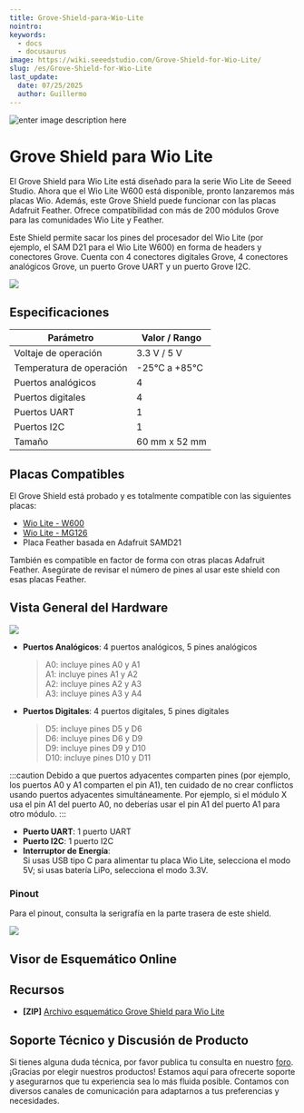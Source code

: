 ```yaml
---
title: Grove-Shield-para-Wio-Lite
nointro:
keywords:
  - docs
  - docusaurus
image: https://wiki.seeedstudio.com/Grove-Shield-for-Wio-Lite/
slug: /es/Grove-Shield-for-Wio-Lite
last_update:
  date: 07/25/2025
  author: Guillermo
---
```


![enter image description here](https://files.seeedstudio.com/wiki/Grove-Shield-for-Wio-Lite/img/Grove-Shield-for-Wio-Lite-V1.0-wiki.jpg)

# Grove Shield para Wio Lite

El Grove Shield para Wio Lite está diseñado para la serie Wio Lite de Seeed Studio. Ahora que el Wio Lite W600 está disponible, pronto lanzaremos más placas Wio. Además, este Grove Shield puede funcionar con las placas Adafruit Feather. Ofrece compatibilidad con más de 200 módulos Grove para las comunidades Wio Lite y Feather.

Este Shield permite sacar los pines del procesador del Wio Lite (por ejemplo, el SAM D21 para el Wio Lite W600) en forma de headers y conectores Grove. Cuenta con 4 conectores digitales Grove, 4 conectores analógicos Grove, un puerto Grove UART y un puerto Grove I2C.

<p style={{ textAlign: 'center' }}>
  <a href="https://www.seeedstudio.com/Grove-Shield-for-Wio-Lite-p-4156.html" target="_blank">
    <img src="https://files.seeedstudio.com/wiki/Seeed-WiKi/docs/images/300px-Get_One_Now_Banner-ragular.png" />
  </a>
</p>

## Especificaciones

| Parámetro            | Valor / Rango     |
|----------------------|-------------------|
| Voltaje de operación | 3.3 V / 5 V       |
| Temperatura de operación | -25℃ a +85℃    |
| Puertos analógicos   | 4                 |
| Puertos digitales    | 4                 |
| Puertos UART         | 1                 |
| Puertos I2C          | 1                 |
| Tamaño               | 60 mm x 52 mm     |

## Placas Compatibles

El Grove Shield está probado y es totalmente compatible con las siguientes placas:

- [Wio Lite - W600](https://www.seeedstudio.com/Wio-Lite-W600-p-4155.html)
- [Wio Lite - MG126](https://www.seeedstudio.com/Wio-Lite-MG126-p-4189.html)
- Placa Feather basada en Adafruit SAMD21

También es compatible en factor de forma con otras placas Adafruit Feather. Asegúrate de revisar el número de pines al usar este shield con esas placas Feather.

## Vista General del Hardware

![](https://files.seeedstudio.com/wiki/Grove-Shield-for-Wio-Lite/img/Grove-Shield-for-Wio-Lite-V1.0.jpg)

- **Puertos Analógicos**: 4 puertos analógicos, 5 pines analógicos  
  > A0: incluye pines A0 y A1  
  > A1: incluye pines A1 y A2  
  > A2: incluye pines A2 y A3  
  > A3: incluye pines A3 y A4

- **Puertos Digitales**: 4 puertos digitales, 5 pines digitales  
  > D5: incluye pines D5 y D6  
  > D6: incluye pines D6 y D9  
  > D9: incluye pines D9 y D10  
  > D10: incluye pines D10 y D11

:::caution
  Debido a que puertos adyacentes comparten pines (por ejemplo, los puertos A0 y A1 comparten el pin A1), ten cuidado de no crear conflictos usando puertos adyacentes simultáneamente. Por ejemplo, si el módulo X usa el pin A1 del puerto A0, no deberías usar el pin A1 del puerto A1 para otro módulo.
:::

- **Puerto UART**: 1 puerto UART  
- **Puerto I2C**: 1 puerto I2C  
- **Interruptor de Energía**:  
  Si usas USB tipo C para alimentar tu placa Wio Lite, selecciona el modo 5V; si usas batería LiPo, selecciona el modo 3.3V.

### Pinout

Para el pinout, consulta la serigrafía en la parte trasera de este shield.

![](https://files.seeedstudio.com/wiki/Grove-Shield-for-Wio-Lite/img/wiki-pinout.jpg)

## Visor de Esquemático Online

<div className="altium-ecad-viewer" data-project-src="https://files.seeedstudio.com/wiki/Grove-Shield-for-Wio-Lite/res/Grove%20Shield%20for%20Wio%20Lite_v1.0_190716.zip" style={{borderRadius: '0px 0px 4px 4px', height: 500, borderStyle: 'solid', borderWidth: 1, borderColor: 'rgb(241, 241, 241)', overflow: 'hidden', maxWidth: 1280, maxHeight: 700, boxSizing: 'border-box'}}>
</div>

## Recursos

- **[ZIP]** [Archivo esquemático Grove Shield para Wio Lite](https://files.seeedstudio.com/wiki/Grove-Shield-for-Wio-Lite/res/Grove%20Shield%20for%20Wio%20Lite_v1.0_190716.zip)

## Soporte Técnico y Discusión de Producto

Si tienes alguna duda técnica, por favor publica tu consulta en nuestro [foro](http://forum.seeedstudio.com/).  
¡Gracias por elegir nuestros productos! Estamos aquí para ofrecerte soporte y asegurarnos que tu experiencia sea lo más fluida posible. Contamos con diversos canales de comunicación para adaptarnos a tus preferencias y necesidades.

<div class="button_tech_support_container">
<a href="https://forum.seeedstudio.com/" class="button_forum"></a> 
<a href="https://www.seeedstudio.com/contacts" class="button_email"></a>
</div>

<div class="button_tech_support_container">
<a href="https://discord.gg/eWkprNDMU7" class="button_discord"></a> 
<a href="https://github.com/Seeed-Studio/wiki-documents/discussions/69" class="button_discussion"></a>
</div>
